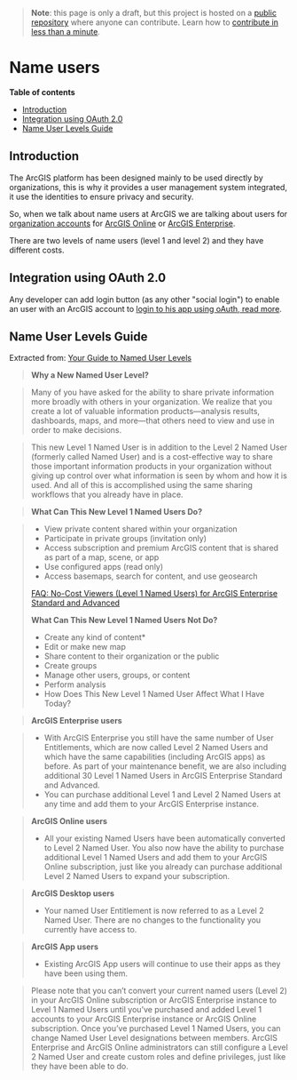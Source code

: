 > **Note**: this page is only a draft, but this project is hosted on a [public repository](https://github.com/hhkaos/awesome-arcgis) where anyone can contribute. Learn how to [contribute in less than a minute](https://github.com/hhkaos/awesome-arcgis/blob/master/CONTRIBUTING.md#contributions).

# Name users

<!-- START doctoc generated TOC please keep comment here to allow auto update -->
<!-- DON'T EDIT THIS SECTION, INSTEAD RE-RUN doctoc TO UPDATE -->
**Table of contents**

- [Introduction](#introduction)
- [Integration using OAuth 2.0](#integration-using-oauth-20)
- [Name User Levels Guide](#name-user-levels-guide)

<!-- END doctoc generated TOC please keep comment here to allow auto update -->

## Introduction

The ArcGIS platform has been designed mainly to be used directly by organizations, this is why it provides a user management system integrated, it use the identities to ensure privacy and security.

So, when we talk about name users at ArcGIS we are talking about users for [organization accounts](../account-types/README.md) for [ArcGIS Online](../products/arcgis-online/README.md) or [ArcGIS Enterprise](../products/arcgis-enterprise/README.md).

There are two levels of name users (level 1 and level 2) and they have different costs.

## Integration using OAuth 2.0

Any developer can add login button (as any other "social login") to enable an user with an ArcGIS account to [login to his app using oAuth, read more](https://github.com/esri-es/arcgis-oauth-samples).

## Name User Levels Guide

Extracted from: [Your Guide to Named User Levels
](https://blogs.esri.com/esri/arcgis/2016/12/20/your-guide-to-named-user-levels/)

> **Why a New Named User Level?**

> Many of you have asked for the ability to share private information more broadly with others in your organization. We realize that you create a lot of valuable information products—analysis results, dashboards, maps, and more—that others need to view and use in order to make decisions.

> This new Level 1 Named User is in addition to the Level 2 Named User (formerly called Named User) and is a cost-effective way to share those important information products in your organization without giving up control over what information is seen by whom and how it is used. And all of this is accomplished using the same sharing workflows that you already have in place.

> **What Can This New Level 1 Named Users Do?**

> * View private content shared within your organization
> * Participate in private groups (invitation only)
> * Access subscription and premium ArcGIS content that is shared as part of a map, scene, or app
> * Use configured apps (read only)
> * Access basemaps, search for content, and use geosearch
>
> [FAQ: No-Cost Viewers (Level 1 Named Users) for ArcGIS Enterprise Standard and Advanced](https://blogs.esri.com/esri/arcgis/2018/01/10/no-cost-viewers-level-1-named-users-for-arcgis-enterprise-standard-and-advanced-faq/)
>
> **What Can This New Level 1 Named Users Not Do?**
> * Create any kind of content*
> * Edit or make new map
> * Share content to their organization or the public
> * Create groups
> * Manage other users, groups, or content
> * Perform analysis
> * How Does This New Level 1 Named User Affect What I Have Today?

> **ArcGIS Enterprise users**

> * With ArcGIS Enterprise you still have the same number of User Entitlements, which are now called Level 2 Named Users and which have the same capabilities (including ArcGIS apps) as before. As part of your maintenance benefit, we are also including additional 30 Level 1 Named Users in ArcGIS Enterprise Standard and Advanced.
> * You can purchase additional Level 1 and Level 2 Named Users at any time and add them to your ArcGIS Enterprise instance.

> **ArcGIS Online users**
> * All your existing Named Users have been automatically converted to Level 2 Named User. You also now have the ability to purchase additional Level 1 Named Users and add them to your ArcGIS Online subscription, just like you already can purchase additional Level 2 Named Users to expand your subscription.

> **ArcGIS Desktop users**
> * Your named User Entitlement is now referred to as a Level 2 Named User. There are no changes to the functionality you currently have access to.

> **ArcGIS App users**
> * Existing ArcGIS App users will continue to use their apps as they have been using them.

> Please note that you can’t convert your current named users (Level 2) in your ArcGIS Online subscription or ArcGIS Enterprise instance to Level 1 Named Users until you’ve purchased and added Level 1 accounts to your ArcGIS Enterprise instance or ArcGIS Online subscription. Once you’ve purchased Level 1 Named Users, you can change Named User Level designations between members. ArcGIS Enterprise and ArcGIS Online administrators can still configure a Level 2 Named User and create custom roles and define privileges, just like they have been able to do.
